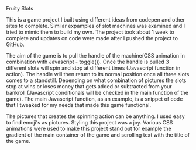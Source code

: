 Fruity Slots

This is a game project I built using different ideas from codepen and other sites to complete. Similar expamples of slot machines was examined and I tried to mimic them to build my own. The project took about 1 week to complete and updates on code were made after I pushed the project to GitHub.

The aim of the game is to pull the handle of the machine(CSS animation in combination with Javascript - toggle()). Once the handle is pulled 3 different slots will spin and stop at different times (Javascript function in action). The handle will then return to its normal position once all three slots comes to a standstill. Depending on what combination of pictures the slots stop at wins or loses money that gets added or subtracted from your bankroll (Javascript conditionals will be checked in the main function of the game). The main Javascript function, as an example, is a snippet of code that I tweaked for my needs that made this game functional.

The pictures that creates the spinning action can be anything. I used easy to find emoji's as pictures. Styling this project was a joy. Various CSS animations were used to make this project stand out for example the gradient of the main container of the game and scrolling text with the title of the game.